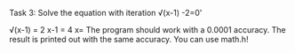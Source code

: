 Task 3: Solve the equation with iteration √(x-1) -2=0'

√(x-1) = 2
x-1 = 4
x= 
The program should work with a 0.0001 accuracy. The result is printed out with the same
accuracy. You can use math.h!